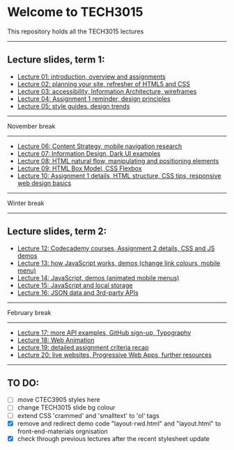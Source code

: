 # Welcome to TECH3015

This repository holds all the TECH3015 lectures

<!-- ## Module Documents

- [Module Handbook](https://TECH3015.github.io/lectures/module-handbook.html)
- [Coursework 1 Specification](https://TECH3015.github.io/lectures/coursework-01.html)
- [Coursework 2 Specification](https://TECH3015.github.io/lectures/coursework-02.html)
-->

---

## Lecture slides, term 1:

- [Lecture 01: introduction, overview and assignments](https://TECH3015.github.io/presents?lecture-01)
- [Lecture 02: planning your site, refresher of HTML5 and CSS](https://TECH3015.github.io/presents?lecture-02)
- [Lecture 03: accessibility, Information Architecture, wireframes](https://TECH3015.github.io/presents?lecture-03)
- [Lecture 04: Assignment 1 reminder, design principles](https://TECH3015.github.io/presents?lecture-04)
- [Lecture 05: style guides, design trends](https://TECH3015.github.io/presents?lecture-05)

---

November break

---

- [Lecture 06: Content Strategy, mobile navigation research](https://TECH3015.github.io/presents?lecture-06)
- [Lecture 07: Information Design, Dark UI examples](https://TECH3015.github.io/presents?lecture-07)
- [Lecture 08: HTML natural flow, manipulating and positioning elements](https://tech3015.github.io/presents/?lecture-08)
- [Lecture 09: HTML Box Model, CSS Flexbox](https://TECH3015.github.io/presents?lecture-09)
- [Lecture 10: Assignment 1 details, HTML structure, CSS tips, responsive web design basics](https://TECH3015.github.io/presents?lecture-10)

---

Winter break

---

## Lecture slides, term 2:

- [Lecture 12: Codecademy courses, Assignment 2 details, CSS and JS demos](https:/TECH3015.github.io/presents?lecture-12)
- [Lecture 13: how JavaScript works, demos (change link colours, mobile menu)](https:/TECH3015.github.io/presents?lecture-13)
- [Lecture 14: JavaScript, demos (animated mobile menus)](https://TECH3015.github.io/presents?lecture-14)
- [Lecture 15: JavaScript and local storage](https://TECH3015.github.io/presents?lecture-15)
- [Lecture 16: JSON data and 3rd-party APIs](https://TECH3015.github.io/presents?lecture-16)

---

February break

---

- [Lecture 17: more API examples, GitHub sign-up, Typography](https://TECH3015.github.io/presents?lecture-17)
- [Lecture 18: Web Animation](https://TECH3015.github.io/presents?lecture-18)
- [Lecture 19: detailed assignment criteria recap](https://TECH3015.github.io/presents?lecture-19)
- [Lecture 20: live websites, Progressive Web Apps, further resources](https://TECH3015.github.io/presents?lecture-20)

<!--
NOT COVERED: bad UI, PWAs, html templates, console methods, databases/pouch
See: us/dmu/webtech-learning-materials/TECH-thom-dave-lectures-2018-19/TECH3015-Wk4-Databases-1.pptx - TECH3015-Wk4-Database-2.pptx
-->
 
---

## TO DO:

- [ ] move CTEC3905 styles here 
- [ ] change TECH3015 slide bg colour
- [ ] extend CSS 'crammed' and 'smalltext' to 'ol' tags
- [x] remove and redirect demo code "layout-rwd.html" and "layout.html" to front-end-materials orgnisation
- [x] check through previous lectures after the recent stylesheet update